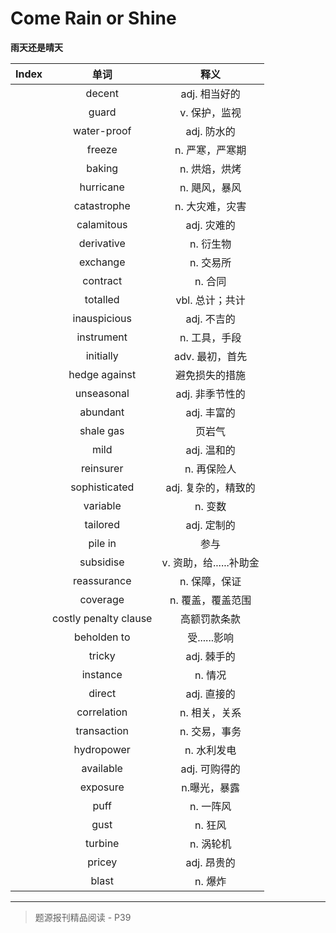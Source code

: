 # Come Rain or Shine

**雨天还是晴天**

| Index |         单词          |          释义           |
| :---: | :-------------------: | :---------------------: |
|       |        decent         |      adj. 相当好的      |
|       |         guard         |      v. 保护，监视      |
|       |      water-proof      |       adj. 防水的       |
|       |        freeze         |     n. 严寒，严寒期     |
|       |        baking         |      n. 烘焙，烘烤      |
|       |       hurricane       |      n. 飓风，暴风      |
|       |      catastrophe      |     n. 大灾难，灾害     |
|       |      calamitous       |       adj. 灾难的       |
|       |      derivative       |        n. 衍生物        |
|       |       exchange        |        n. 交易所        |
|       |       contract        |         n. 合同         |
|       |       totalled        |     vbl. 总计；共计     |
|       |     inauspicious      |       adj. 不吉的       |
|       |      instrument       |      n. 工具，手段      |
|       |       initially       |     adv. 最初，首先     |
|       |     hedge against     |     避免损失的措施      |
|       |      unseasonal       |     adj. 非季节性的     |
|       |       abundant        |       adj. 丰富的       |
|       |       shale gas       |         页岩气          |
|       |         mild          |       adj. 温和的       |
|       |       reinsurer       |       n. 再保险人       |
|       |     sophisticated     |   adj. 复杂的，精致的   |
|       |       variable        |         n. 变数         |
|       |       tailored        |       adj. 定制的       |
|       |        pile in        |          参与           |
|       |       subsidise       | v. 资助，给......补助金 |
|       |      reassurance      |      n. 保障，保证      |
|       |       coverage        |    n. 覆盖，覆盖范围    |
|       | costly penalty clause |      高额罚款条款       |
|       |      beholden to      |      受......影响       |
|       |        tricky         |       adj. 棘手的       |
|       |       instance        |         n. 情况         |
|       |        direct         |       adj. 直接的       |
|       |      correlation      |      n. 相关，关系      |
|       |      transaction      |      n. 交易，事务      |
|       |      hydropower       |       n. 水利发电       |
|       |       available       |      adj. 可购得的      |
|       |       exposure        |      n.曝光，暴露       |
|       |         puff          |        n. 一阵风        |
|       |         gust          |         n. 狂风         |
|       |        turbine        |        n. 涡轮机        |
|       |        pricey         |       adj. 昂贵的       |
|       |         blast         |         n. 爆炸         |

------

> 题源报刊精品阅读 - P39
